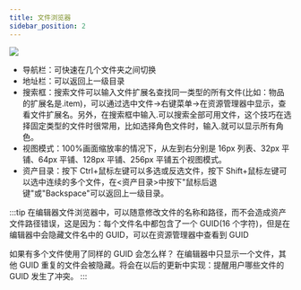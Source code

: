 ```yaml
---
title: 文件浏览器
sidebar_position: 2
---
```


![](https://yamirpg.com/zh/assets/images/browser-1-16fd161dc20afd4f5cd6d9ec47a5bd61.png)

- 导航栏：可快速在几个文件夹之间切换
- 地址栏：可以返回上一级目录
- 搜索框：搜索文件可以输入文件扩展名查找同一类型的所有文件(比如：物品的扩展名是.item)，可以通过选中文件->右键菜单->在资源管理器中显示，查看文件扩展名。另外，在搜索框中输入.可以搜索全部可用文件，这个技巧在选择固定类型的文件时很常用，比如选择角色文件时，输入.就可以显示所有角色。
- 视图模式：100%画面缩放率的情况下，从左到右分别是 16px 列表、32px 平铺、64px 平铺、128px 平铺、256px 平铺五个视图模式。
- 资产目录：按下 Ctrl+鼠标左键可以多选或反选文件，按下 Shift+鼠标左键可以选中连续的多个文件，在\<资产目录\>中按下"鼠标后退键"或"Backspace"可以返回上一级目录。

:::tip
在编辑器文件浏览器中，可以随意修改文件的名称和路径，而不会造成资产文件路径错误，这是因为：每个文件名中都包含了一个 GUID(16 个字符)，但是在编辑器中会隐藏文件名中的 GUID，可以在资源管理器中查看到 GUID

如果有多个文件使用了同样的 GUID 会怎么样？
在编辑器中只显示一个文件，其他 GUID 重复的文件会被隐藏。将会在以后的更新中实现：提醒用户哪些文件的 GUID 发生了冲突。
:::
